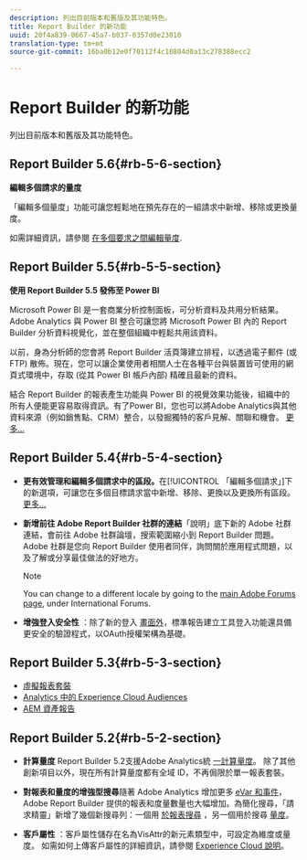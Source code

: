 ```yaml
---
description: 列出目前版本和舊版及其功能特色。
title: Report Builder 的新功能
uuid: 20f4a839-0667-45a7-b037-0357d0e23010
translation-type: tm+mt
source-git-commit: 16ba0b12e0f70112f4c10804d0a13c278388ecc2

---
```



# Report Builder 的新功能

列出目前版本和舊版及其功能特色。

## Report Builder 5.6{#rb-5-6-section}

**編輯多個請求的量度**

「編輯多個量度」功能可讓您輕鬆地在預先存在的一組請求中新增、移除或更換量度。

如需詳細資訊，請參閱 [在多個要求之間編輯量度](/help/analyze/report-builder/manage-requests/edit-multiple-metrics.md).

## Report Builder 5.5{#rb-5-5-section}

**使用 Report Builder 5.5 發佈至 Power BI**

Microsoft Power BI 是一套商業分析控制面板，可分析資料及共用分析結果。Adobe Analytics 與 Power BI 整合可讓您將 Microsoft Power BI 內的 Report Builder 分析資料視覺化，並在整個組織中輕鬆共用該資料。

以前，身為分析師的您會將 Report Builder 活頁簿建立排程，以透過電子郵件 (或 FTP) 散佈。現在，您可以讓企業使用者相關人士在各種平台與裝置皆可使用的網頁式環境中，存取 (從其 Power BI 帳戶內部) 精確且最新的資料。

結合 Report Builder 的報表產生功能與 Power BI 的視覺效果功能後，組織中的所有人便能更容易取得資訊。有了Power BI，您也可以將Adobe Analytics與其他資料來源（例如銷售點、CRM）整合，以發掘獨特的客戶見解、關聯和機會。 [更多...](/help/analyze/report-builder/c-publish-power-bi/power-bi.md)

## Report Builder 5.4{#rb-5-4-section}

* **更有效管理和編輯多個請求中的區段。**&#x200B;在[!UICONTROL 「編輯多個請求」]下的新選項，可讓您在多個目標請求當中新增、移除、更換以及更換所有區段。[更多...](/help/analyze/report-builder/data-requests/segmentation.md#section_C3D63FCBE1A94369A319243313B03C93)

* **新增前往 Adobe Report Builder 社群的連結**「說明」底下新的 Adobe 社群連結，會前往 Adobe 社群論壇，搜索範圍縮小到 Report Builder 問題。Adobe 社群是您向 Report Builder 使用者同伴，詢問關於應用程式問題，以及了解或分享最佳做法的好地方。

   >[!NOTE]
   >
   >You can change to a different locale by going to the [main Adobe Forums page](https://forums.adobe.com/welcome), under International Forums.

* **增強登入安全性** ：除了新的登入 [畫面外](/help/analyze/report-builder/setup/login.md)，標準報告建立工具登入功能還具備更安全的驗證程式，以OAuth授權架構為基礎。

## Report Builder 5.3{#rb-5-3-section}

* [虛擬報表套裝](https://marketing.adobe.com/resources/help/en_US/reference/virtual-report-suites.html)
* [Analytics 中的 Experience Cloud Audiences](https://marketing.adobe.com/resources/help/en_US/mcloud/mc-audiences-aam.html)
* [AEM 資產報告](https://marketing.adobe.com/resources/help/en_US/reference/aem-assets-reporting.html)

## Report Builder 5.2{#rb-5-2-section}

* **計算量度** Report Builder 5.2支援Adobe Analytics統 [一計算量度](/help/analyze/report-builder/layout/c-metrics-dimensions/calculated-metrics.md)。 除了其他創新項目以外，現在所有計算量度都有全域 ID，不再侷限於單一報表套裝。

* **對報表和量度的增強型搜尋**&#x200B;隨著 Adobe Analytics 增加更多 [eVar 和事件](https://marketing.adobe.com/resources/help/en_US/sc/implement/evars_events.html)，Adobe Report Builder 提供的報表和度量數量也大幅增加。為簡化搜尋，「請求精靈」新增了幾個新搜尋列：一個用 [於報表搜尋](/help/analyze/report-builder/data-requests/c-report-types/select-report-types.md) ，另一個用於搜尋 [量度](/help/analyze/report-builder/layout/c-metrics-dimensions/t-add-metrics-and-dimensions.md)。

* **客戶屬性** ：客戶屬性儲存在名為VisAttr的新元素類型中，可設定為維度或量度。 如需如何上傳客戶屬性的詳細資訊，請參閱 [Experience Cloud 說明](https://marketing.adobe.com/resources/help/en_US/mcloud/attributes.html)。


